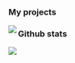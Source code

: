 ### My projects

<img align="left" src="https://github-readme-stats.vercel.app/api/pin/?username=pikachutw&repo=Discord.js-v13-Command-Handler">
  
### Github stats
<img align="left" src="https://github-readme-streak-stats.herokuapp.com/?user=pikachutw&theme=default&date_format=M%20j%5B%2C%20Y%5D">
